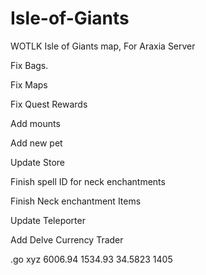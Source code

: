 # Isle-of-Giants
WOTLK Isle of Giants map, For Araxia Server


Fix Bags.

Fix Maps

Fix Quest Rewards

Add mounts

Add new pet

Update Store

Finish spell ID for neck enchantments

Finish Neck enchantment Items

Update Teleporter

Add Delve Currency Trader



.go xyz 6006.94 1534.93 34.5823 1405
